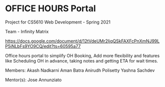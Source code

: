 # OFFICE HOURS Portal

Project for CS5610 Web Development - Spring 2021

Team - Infinity Matrix

https://docs.google.com/document/d/12tVdeUMr2IjqQSkFAXFcPnXmNJ99LP5iNLbFs9YO9CQ/edit?ts=60595a77

Office hours portal to simplify OH Booking, Add more flexibility and features like Scheduling OH in advance, taking notes and getting ETA for wait times.

Members:
Akash Nadkarni
Aman Batra
Anirudh Polisetty
Yashna Sachdev

Mentor(s):
Jose Annunziato
